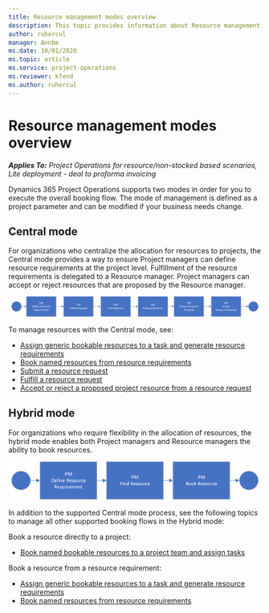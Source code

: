 ```yaml
---
title: Resource management modes overview
description: This topic provides information about Resource management functionality in Dynamics 365 Project Operations.
author: ruhercul
manager: Annbe
ms.date: 10/01/2020
ms.topic: article
ms.service: project-operations
ms.reviewer: kfend 
ms.author: ruhercul
---
```


# Resource management modes overview

_**Applies To:** Project Operations for resource/non-stocked based scenarios, Lite deployment - deal to proforma invoicing_


Dynamics 365 Project Operations supports two modes in order for you to execute the overall booking flow. The mode of management is defined as a project parameter and can be modified if your business needs change.    

## Central mode
For organizations who centralize the allocation for resources to projects, the Central mode provides a way to ensure Project managers can define resource requirements at the project level. Fulfillment of the resource requirements is delegated to a Resource manager. Project managers can accept or reject resources that are proposed by the Resource manager.

![Central Mode](./media/resource-management-central.png)

To manage resources with the Central mode, see:

- [Assign generic bookable resources to a task and generate resource requirements](https://docs.microsoft.com/dynamics365/project-service/assign-generic-bookable-resource)
- [Book named resources from resource requirements](https://docs.microsoft.com/dynamics365/project-service/book-named-resource)
- [Submit a resource request](https://docs.microsoft.com/dynamics365/project-service/submit-resource-request)
- [Fulfill a resource request](https://docs.microsoft.com/dynamics365/project-service/resource-management-fulfill-requests)
- [Accept or reject a proposed project resource from a resource request](https://docs.microsoft.com/dynamics365/project-service/accept-reject-proposed-resource)

## Hybrid mode
For organizations who require flexibility in the allocation of resources, the hybrid mode enables both Project managers and Resource managers the ability to book resources.

![Hybrid Mode](./media/resource-management-hybrid.png)

In addition to the supported Central mode process, see the following topics to manage all other supported booking flows in the Hybrid mode:

Book a resource directly to a project:
- [Book named bookable resources to a project team and assign tasks](https://docs.microsoft.com/dynamics365/project-service/assign-named-bookable-resource)

Book a resource from a resource requirement:
- [Assign generic bookable resources to a task and generate resource requirements](https://docs.microsoft.com/dynamics365/project-service/assign-generic-bookable-resource)
- [Book named resources from resource requirements](https://docs.microsoft.com/dynamics365/project-service/book-named-resource)
